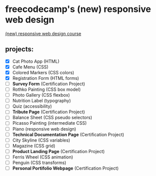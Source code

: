 # freecodecamp's (new) responsive web design

[(new) responsive web design course](https://www.freecodecamp.org/learn/2022/responsive-web-design)

## projects:
- [X] Cat Photo App (HTML)
- [X] Cafe Menu (CSS)
- [X] Colored Markers (CSS colors)
- [X] Registration Form (HTML forms)
- [ ] **Survey Form** (Certification Project)
- [ ] Rothko Painting (CSS box model)
- [ ] Photo Gallery (CSS flexbox)
- [ ] Nutrition Label (typography)
- [ ] Quiz (accessibility)
- [ ] **Tribute Page** (Certification Project)
- [ ] Balance Sheet (CSS pseudo selectors)
- [ ] Picasso Painting (intermediate CSS)
- [ ] Piano (responsive web design)
- [ ] **Technical Documentation Page** (Certification Project)
- [ ] City Skyline (CSS variables)
- [ ] Magazine (CSS grid)
- [ ] **Product Landing Page** (Certification Project)
- [ ] Ferris Wheel (CSS animation)
- [ ] Penguin (CSS transforms)
- [ ] **Personal Portifolio Webpage** (Certification Project)
